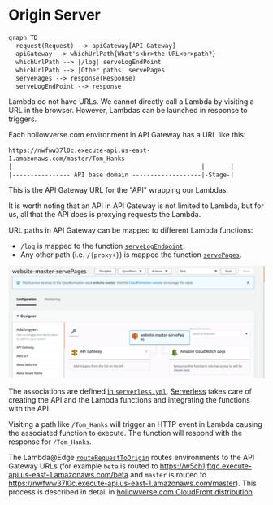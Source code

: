 # Origin Server

```mermaid
graph TD
  request(Request) --> apiGateway[API Gateway]
  apiGateway --> whichUrlPath{What's<br>the URL<br>path?}
  whichUrlPath --> |/log| serveLogEndPoint
  whichUrlPath --> |Other paths| servePages
  servePages --> response(Response)
  serveLogEndPoint --> response
```

Lambda do not have URLs. We cannot directly call a Lambda by visiting a URL in the browser. However, Lambdas can be launched in response to triggers.

Each hollowverse.com environment in API Gateway has a URL like this:

```
https://nwfww37l0c.execute-api.us-east-1.amazonaws.com/master/Tom_Hanks
|                                                    |       |
|---------------- API base domain -------------------|-Stage-|
```

This is the API Gateway URL for the "API" wrapping our Lambdas.

It is worth noting that an API in API Gateway is not limited to Lambda, but for us, all that the API does is proxying requests the Lambda.

URL paths in API Gateway can be mapped to different Lambda functions:

* `/log` is mapped to the function [`serveLogEndpoint`](https://github.com/hollowverse/hollowverse/blob/fa81a9ddb39fa908f9eb8fe4524e46db486134fd/src/serveLogEndpoint.ts).
* Any other path (i.e. `/{proxy+}`) is mapped the function [`servePages`](https://github.com/hollowverse/hollowverse/blob/fa81a9ddb39fa908f9eb8fe4524e46db486134fd/src/servePages.ts).

![A Lambda function associated with API Gateway](./apiGatewayLambdaIntegration.png)

The associations are defined [in `serverless.yml`](https://github.com/hollowverse/hollowverse/blob/fa81a9ddb39fa908f9eb8fe4524e46db486134fd/serverless.yml#L30). [Serverless](https://serverless.com/) takes care of creating the API and the Lambda functions and integrating the functions with the API.

Visiting a path like `/Tom_Hanks` will trigger an HTTP event in Lambda causing the associated function to execute. The function will respond with the response for `/Tom_Hanks`.

The Lambda@Edge [`routeRequestToOrigin`](https://github.com/hollowverse/route-request/blob/master/src/routeRequestToOrigin.ts) routes environments to the API Gateway URLs (for example `beta` is routed to https://w5ch1jftqc.execute-api.us-east-1.amazonaws.com/beta and `master` is routed to https://nwfww37l0c.execute-api.us-east-1.amazonaws.com/master).
This process is described in detail in [hollowverse.com CloudFront distribution](../hollowverseComCloudFront/hollowverseComCloudFront.md)
